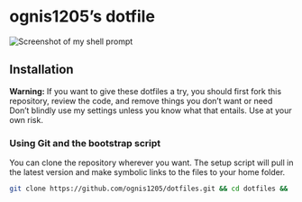 # ognis1205’s dotfile

![Screenshot of my shell prompt](https://i.imgur.com/sGWEjXg.png)

## Installation

**Warning:** If you want to give these dotfiles a try, you should first fork this repository, review the code, and remove things you don’t want or need Don’t blindly use my settings unless you know what that entails. Use at your own risk.

### Using Git and the bootstrap script

You can clone the repository wherever you want. The setup script will pull in the latest version and make symbolic links to the files to your home folder.

```bash
git clone https://github.com/ognis1205/dotfiles.git && cd dotfiles && ./setup.sh
```
